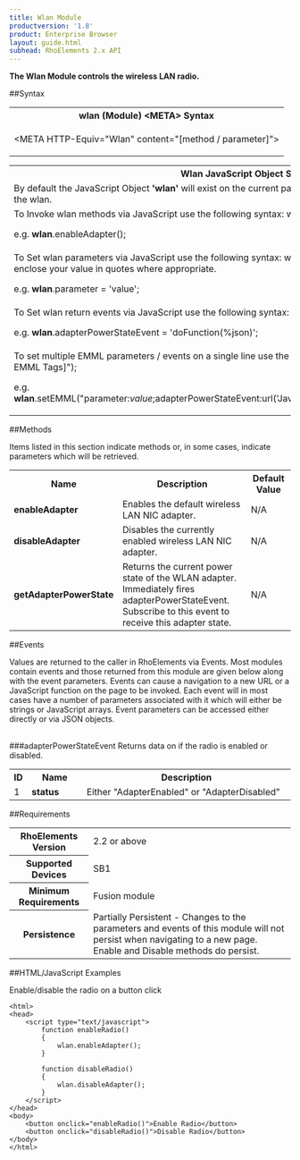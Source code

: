 ```yaml
---
title: Wlan Module
productversion: '1.8'
product: Enterprise Browser
layout: guide.html
subhead: RhoElements 2.x API
---
```



<b>
The Wlan Module controls the wireless LAN radio.
</b>

##Syntax

<table class="re-table"><tr><th class="tableHeading">wlan (Module) &lt;META&gt; Syntax
</th></tr><tr><td class="clsSyntaxCells clsOddRow"><p>&lt;META HTTP-Equiv="Wlan" content="[method / parameter]"&gt;</p></td></tr></table>
<table class="re-table"><tr><th class="tableHeading">Wlan JavaScript Object Syntax:</th></tr><tr><td class="clsSyntaxCells clsOddRow">
By default the JavaScript Object <b>'wlan'</b> will exist on the current page and can be used to interact directly with the wlan.
</td></tr><tr><td class="clsSyntaxCells clsEvenRow">
To Invoke wlan methods via JavaScript use the following syntax: wlan.method();
<P />e.g. <b>wlan</b>.enableAdapter();
</td></tr><tr><td class="clsSyntaxCells clsOddRow">
To Set wlan parameters via JavaScript use the following syntax: wlan.parameter = 'value'; remembering to enclose your value in quotes where appropriate.  
<P />e.g. <b>wlan</b>.parameter = 'value';
</td></tr><tr><td class="clsSyntaxCells clsEvenRow">						
To Set wlan return events via JavaScript use the following syntax: wlan.event = JavaScript Function;
<P />e.g. <b>wlan</b>.adapterPowerStateEvent = 'doFunction(%json)';
<P />
<!-- For more details on the event syntax and parameters see the <a href="/rhoelements/RetrievalEvents">Retrieval Events</a> page.-->

</td></tr><tr><td class="clsSyntaxCells clsOddRow">							
To set multiple EMML parameters / events on a single line use the following syntax: wlan.setEMML("[Your EMML Tags]");
<P />
e.g. <b>wlan</b>.setEMML("parameter:<i>value</i>;adapterPowerStateEvent:url('JavaScript:doFunction(%json)');enableAdapter");							
</td></tr></table>

##Methods


Items listed in this section indicate methods or, in some cases, indicate parameters which will be retrieved.

<table class="re-table"><col width="10%" /><col width="68%" /><col width="22%" /><tr><th class="tableHeading">Name</th><th class="tableHeading">Description</th><th class="tableHeading">Default Value</th></tr><tr><td class="clsSyntaxCells clsOddRow"><b>enableAdapter</b></td><td class="clsSyntaxCells clsOddRow">Enables the default wireless LAN NIC adapter.</td><td class="clsSyntaxCells clsOddRow">
N/A
</td></tr><tr><td class="clsSyntaxCells clsEvenRow"><b>disableAdapter</b></td><td class="clsSyntaxCells clsEvenRow">Disables the currently enabled wireless LAN NIC adapter.</td><td class="clsSyntaxCells clsEvenRow">
N/A
</td></tr><tr><td class="clsSyntaxCells clsOddRow"><b>getAdapterPowerState</b></td><td class="clsSyntaxCells clsOddRow">Returns the current power state of the WLAN adapter. Immediately fires adapterPowerStateEvent. Subscribe to this event to receive this adapter state.</td><td class="clsSyntaxCells clsOddRow">
N/A
</td></tr></table>
	

##Events


Values are returned to the caller in RhoElements via Events.  Most modules contain events and those returned from this module are given below along with the event parameters.  Events can cause a navigation to a new URL or a JavaScript function on the page to be invoked.  Each event will in most cases have a number of parameters associated with it which will either be strings or JavaScript arrays.  Event parameters can be accessed either directly or via JSON objects.

<br />
###adapterPowerStateEvent
Returns data on if the radio is enabled or disabled.
<table class="re-table"><col width="3%" /><col width="20%" /><col width="77%" /><tr><th class="tableHeading">ID</th><th class="tableHeading">Name</th><th class="tableHeading">Description</th></tr><tr><td style="text-align:left;" class="clsSyntaxCells clsOddRow">1</td><td style="text-align:left;" class="clsSyntaxCells clsOddRow"><b>status</b></td><td style="text-align:left;" class="clsSyntaxCells clsOddRow">Either "AdapterEnabled" or "AdapterDisabled"</td></tr></table>






##Requirements

<table class="re-table"><tr><th class="tableHeading">RhoElements Version</th><td class="clsSyntaxCell clsEvenRow">2.2 or above
</td></tr><tr><th class="tableHeading">Supported Devices</th><td class="clsSyntaxCell clsOddRow">SB1</td></tr><tr><th class="tableHeading">Minimum Requirements</th><td class="clsSyntaxCell clsOddRow">Fusion module</td></tr><tr><th class="tableHeading">Persistence</th><td class="clsSyntaxCell clsEvenRow">Partially Persistent - Changes to the parameters and events of this module will not persist when navigating to a new page. Enable and Disable methods do persist.</td></tr></table>


##HTML/JavaScript Examples

Enable/disable the radio on a button click

	<html>
	<head>
	    <script type="text/javascript">
	        function enableRadio()
	        {
	            wlan.enableAdapter();
	        }
	    
	        function disableRadio()
	        {
	            wlan.disableAdapter();
	        }
	    </script>
	</head>
	<body>
	    <button onclick="enableRadio()">Enable Radio</button>
	    <button onclick="disableRadio()">Disable Radio</button>
	</body>
	</html>
	





